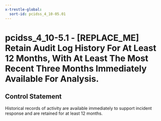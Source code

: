 ```yaml
---
x-trestle-global:
  sort-id: pcidss_4_10-05.01
---
```


# pcidss_4_10-5.1 - \[REPLACE_ME\] Retain Audit Log History For At Least 12 Months, With At Least The Most Recent Three Months Immediately Available For Analysis.

## Control Statement

Historical records of activity are available immediately to support incident response and
are retained for at least 12 months.
